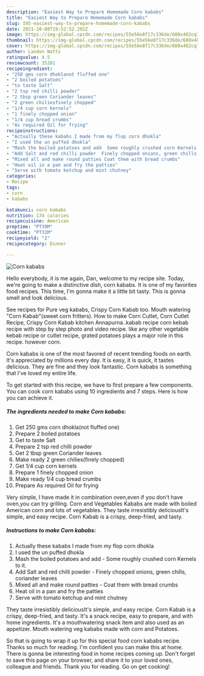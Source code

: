 ```yaml
---
description: "Easiest Way to Prepare Homemade Corn kababs"
title: "Easiest Way to Prepare Homemade Corn kababs"
slug: 195-easiest-way-to-prepare-homemade-corn-kababs
date: 2021-10-08T19:52:52.292Z
image: https://img-global.cpcdn.com/recipes/55e56e8f17c336de/680x482cq70/corn-kababs-recipe-main-photo.jpg
thumbnail: https://img-global.cpcdn.com/recipes/55e56e8f17c336de/680x482cq70/corn-kababs-recipe-main-photo.jpg
cover: https://img-global.cpcdn.com/recipes/55e56e8f17c336de/680x482cq70/corn-kababs-recipe-main-photo.jpg
author: Landon Watts
ratingvalue: 4.5
reviewcount: 35281
recipeingredient:
- "250 gms corn dhoklanot fluffed one"
- "2 boiled potatoes"
- "to taste Salt"
- "2 tsp red chilli powder"
- "2 tbsp green Coriander leaves"
- "2 green chiliesfinely chopped"
- "1/4 cup corn kernels"
- "1 finely chopped onion"
- "1/4 cup bread crumbs"
- "As required Oil for frying"
recipeinstructions:
- "Actually these kababs I made from my flop corn dhokla"
- "I used the un puffed dhokla"
- "Mash the boiled potatoes and add  Some roughly crushed corn Kernels to it."
- "Add Salt and red chilli powder  Finely chopped onions, green chills, coriander leaves"
- "Mixed all and make round patties Coat them with bread crumbs"
- "Heat oil in a pan and fry the patties"
- "Serve with tomato ketchup and mint chutney"
categories:
- Recipe
tags:
- corn
- kababs

katakunci: corn kababs 
nutrition: 174 calories
recipecuisine: American
preptime: "PT39M"
cooktime: "PT31M"
recipeyield: "2"
recipecategory: Dinner

---
```



![Corn kababs](https://img-global.cpcdn.com/recipes/55e56e8f17c336de/680x482cq70/corn-kababs-recipe-main-photo.jpg)

Hello everybody, it is me again, Dan, welcome to my recipe site. Today, we're going to make a distinctive dish, corn kababs. It is one of my favorites food recipes. This time, I'm gonna make it a little bit tasty. This is gonna smell and look delicious.

See recipes for Pure veg kababs, Crispy Corn Kabab too. Mouth watering &#34;Corn Kabab&#34;(sweet corn fritters). How to make Corn Cutlet, Corn Cutlet Recipe, Crispy Corn Kabab kitchen Annapurna..kabab recipe corn kebab recipe with step by step photo and video recipe. like any other vegetable kebab recipe or cutlet recipe, grated potatoes plays a major role in this recipe. however corn.

Corn kababs is one of the most favored of recent trending foods on earth. It's appreciated by millions every day. It is easy, it is quick, it tastes delicious. They are fine and they look fantastic. Corn kababs is something that I've loved my entire life.


To get started with this recipe, we have to first prepare a few components. You can cook corn kababs using 10 ingredients and 7 steps. Here is how you can achieve it.

<!--inarticleads1-->

##### The ingredients needed to make Corn kababs:

1. Get 250 gms corn dhokla(not fluffed one)
1. Prepare 2 boiled potatoes
1. Get to taste Salt
1. Prepare 2 tsp red chilli powder
1. Get 2 tbsp green Coriander leaves
1. Make ready 2 green chilies(finely chopped)
1. Get 1/4 cup corn kernels
1. Prepare 1 finely chopped onion
1. Make ready 1/4 cup bread crumbs
1. Prepare As required Oil for frying


Very simple, I have made it in combination oven,even if you don&#39;t have oven,you can try grilling. Corn and Vegetables Kababs are made with boiled American corn and lots of vegetables. They taste irresistibly deliciousIt&#39;s simple, and easy recipe. Corn Kabab is a crispy, deep-fried, and tasty. 

<!--inarticleads2-->

##### Instructions to make Corn kababs:

1. Actually these kababs I made from my flop corn dhokla
1. I used the un puffed dhokla
1. Mash the boiled potatoes and add  - Some roughly crushed corn Kernels to it.
1. Add Salt and red chilli powder  - Finely chopped onions, green chills, coriander leaves
1. Mixed all and make round patties - Coat them with bread crumbs
1. Heat oil in a pan and fry the patties
1. Serve with tomato ketchup and mint chutney


They taste irresistibly deliciousIt&#39;s simple, and easy recipe. Corn Kabab is a crispy, deep-fried, and tasty. It&#39;s a snack recipe, easy to prepare, and with home ingredients. It&#39;s a mouthwatering snack item and also used as an appetizer. Mouth watering veg kababs made with corn and Potatoes. 

So that is going to wrap it up for this special food corn kababs recipe. Thanks so much for reading. I'm confident you can make this at home. There is gonna be interesting food in home recipes coming up. Don't forget to save this page on your browser, and share it to your loved ones, colleague and friends. Thank you for reading. Go on get cooking!
